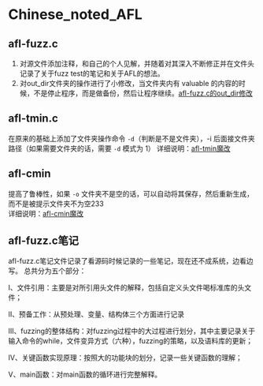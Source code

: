 # Chinese_noted_AFL
## afl-fuzz.c
1. 对源文件添加注释，和自己的个人见解，并随着对其深入不断修正并在文件头记录了关于fuzz test的笔记和关于AFL的想法。  
2. 对out_dir文件夹的操作进行了小修改，当文件夹内有 valuable 的内容的时候，不是停止程序，而是做备份，然后让程序继续。[afl-fuzz.c的out_dir修改](https://www.cnblogs.com/wayne-tao/p/12129385.html)

## afl-tmin.c
在原来的基础上添加了文件夹操作命令 `-d`（判断是不是文件夹），-i 后面接文件夹路径（如果需要文件夹的话，需要 `-d` 模式为 1） 
详细说明：[afl-tmin魔改](https://www.cnblogs.com/wayne-tao/p/11964565.html)

## afl-cmin
提高了鲁棒性，如果 `-o` 文件夹不是空的话，可以自动将其保存，然后重新生成，而不是被提示文件夹不为空233  
详细说明：[afl-cmin魔改](https://www.cnblogs.com/wayne-tao/p/11971922.html)

## afl-fuzz.c笔记
afl-fuzz.c笔记文件记录了看源码时候记录的一些笔记，现在还不成系统，边看边写。
总共分为五个部分：  

Ⅰ、文件引用：主要是对所引用头文件的解释，包括自定义头文件喝标准库的头文件；  

Ⅱ、预备工作：从预处理、变量、结构体三个方面进行记录  

Ⅲ、fuzzing的整体结构：对fuzzing过程中的大过程进行划分，其中主要记录关于输入命令的while，文件变异方式（六种），fuzzing的策略，以及语料库的更新；  

Ⅳ、关键函数实现原理：按照大的功能块的划分，记录一些关键函数的理解；  

Ⅴ、main函数：对main函数的循环进行完整解释。
